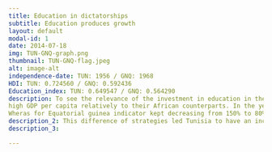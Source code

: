 ```yaml
---
title: Education in dictatorships
subtitle: Education produces growth
layout: default
modal-id: 1
date: 2014-07-18
img: TUN-GNQ-graph.png
thumbnail: TUN-GNQ-flag.jpeg
alt: image-alt
independence-date: TUN: 1956 / GNQ: 1968
HDI: TUN: 0.724560 / GNQ: 0.592436
Education_index: TUN: 0.649547 / GNQ: 0.564290 
description: To see the relevance of the investment in education in the variation of the Human Development Index , we decided to study two politically similar cases -i.e. dictatorship states- but had different strategies towards education. These two countries being Tunisia (TUN) and Equatorial guinea (GNQ). They had both suffered from a dictatorial regime during the period lasting from 1990 until 2010 . They both had 
high GDP per capita relatively to their African counterparts. In the year 2010 it was 3000 USD for Tunisia and 8000 USD for Equatorial Guinea . However during this period Tunisia invested 25% of its budget in education which allowed it to have stable primary enrollment rates ranging between 106% and 116%.
Wheras for Equatorial guinea indicator kept decreasing from 150% to 80% due to a lack of investment in education by the government (5.2% in 1998 source:World Bank database).
description_2: This difference of strategies led Tunisia to have an increasing Human Development Index going from 0.56 to 0.72 while the Equatorial guinea index only changed from 0.53 to 0.58 in this 15-year period. Moreover, this slight increase is mainly due to the discovery of the oil in Equatorial guinea by an american company, which transformed GNQ to an oil-exporting country. However, poverty rates are still high despite the high income per capita.
description_3:

---
```


